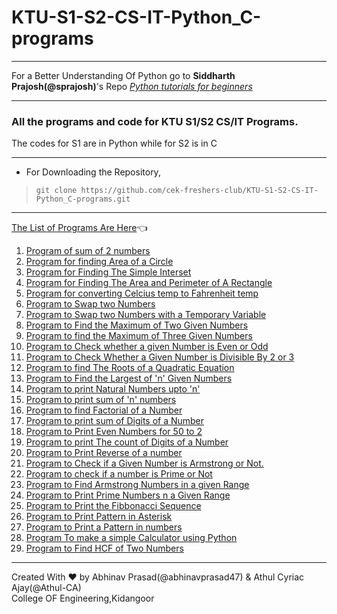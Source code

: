 # KTU-S1-S2-CS-IT-Python_C-programs
***
For a Better Understanding Of Python go to **Siddharth Prajosh(@sprajosh)**'s Repo *[Python tutorials for beginners](https://github.com/sprajosh/basic-python)*
***
### All the programs and code for KTU S1/S2 CS/IT Programs.  
The codes for S1 are in Python while for S2 is in C
***
- For Downloading the Repository,
>  `git clone https://github.com/cek-freshers-club/KTU-S1-S2-CS-IT-Python_C-programs.git ` 
___
[The List of Programs Are Here](Python%20Programmes/List%20of%20Programs.txt):point_left:

1. [Program of sum of 2 numbers](Python%20Programmes/1_sum_of_two_numbers.py)
2. [Program for finding Area of a Circle](Python%20Programmes/2_Area_of_circle.py)
3. [Program for Finding The Simple Interset](Python%20Programmes/3_simple_interest.py)
4. [Program for Finding The Area and Perimeter of A Rectangle ](Python%20Programmes/4_rectangle.py)
5. [Program for converting Celcius temp to Fahrenheit temp](Python%20Programmes/5_Celcius_2_Fahren_.py)
6. [Program to Swap two Numbers](Python%20Programmes/6_swap.py)
7. [Program to Swap two Numbers with a Temporary Variable](Python%20Programmes/7_Swap_Using_temp_var.py)
8. [Program to Find the Maximum of Two Given Numbers](Python%20Programmes/8_max_of_two_nos.py)
9. [Program to find the Maximum of Three Given Numbers](Python%20Programmes/9_max_of_3_nos.py)
10. [Program to Check whether a given Number is Even or Odd](Python%20Programmes/10_even_odd.py)
11. [Program to Check Whether a Given Number is Divisible By 2 or 3](Python%20Programmes/11_divisible_by_2_or_3.py)
12. [Program to find The Roots of a Quadratic Equation](Python%20Programmes/12_roots_of_quad_eq.py)
13. [Program to Find the Largest of 'n' Given Numbers](Python%20Programmes/13_largest_of_n_numbers.py)
14. [Program to print Natural Numbers upto 'n'](Python%20Programmes/15_Sum_of_n_numbers.py)
15. [Program to print sum of 'n' numbers](Python%20Programmes/15_Sum_of_n_numbers.py)
16. [Program to find Factorial of a Number](Python%20Programmes/16_factorial_of_a_number.py)
17. [Program to print sum of Digits of a Number](Python%20Programmes/17_Sum_of_digits_of_a_number.py)
18. [Program to Print Even Numbers for 50 to 2](Python%20Programmes/18_Even_numbers_from_50_to_2.py)  
19. [Program to print The count of Digits of a Number](Python%20Programmes/19_Count_of_digits_in_a_number.py)
20. [Program to Print Reverse of a number](Python%20Programmes/20_Reverse_of_number.py)
21. [Program to Check if a Given Number is Armstrong or Not.](Python%20Programmes/21_Armstrong_or_not.py)
22. [Program to check if a number is Prime or Not](Python%20Programmes/22_Prime_or_not.py)
23. [Program to Find Armstrong Numbers in a given Range](Python%20Programmes/23_Armstrong_number_in_a_given_range.py)
24. [Program to Print Prime Numbers n a Given Range](Python%20Programmes/24_Prime_numbers_in_a_given_range.py)
25. [Program to Print the Fibbonacci Sequence](Python%20Programmes/25_fibonacci_sequence.py)   
26. [Program to Print Pattern in Asterisk](Python%20Programmes/26_pattern_*.py)
27. [Program to Print a Pattern in numbers](Python%20Programmes/27_pattern_num.py)     
28. [Program To make a simple Calculator using Python](Python%20Programmes/28_calculator.ipynb)  
29. [Program to Find HCF of Two Numbers](Python%20Programmes/29_HCF.py)
___
Created With :heart: by Abhinav Prasad(@abhinavprasad47) &    Athul Cyriac Ajay(@Athul-CA)  
                College OF Engineering,Kidangoor
